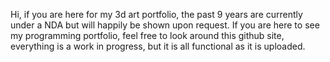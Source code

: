 Hi, if you are here for my 3d art portfolio, the past 9 years are currently under a NDA but will happily be shown upon request.  If you are here to see my programming portfolio, feel free to look around this github site, everything is a work in progress, but it is all functional as it is uploaded.

